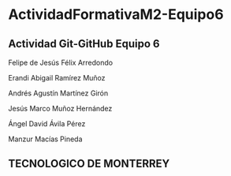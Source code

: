 # ActividadFormativaM2-Equipo6
## Actividad Git-GitHub Equipo 6



Felipe de Jesús Félix Arredondo

Erandi Abigail Ramírez Muñoz

Andrés Agustín Martínez Girón

Jesús Marco Muñoz Hernández

Ángel David Ávila Pérez

Manzur Macías Pineda

## TECNOLOGICO DE MONTERREY
